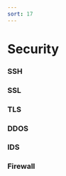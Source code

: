 ```yaml
---
sort: 17
---
```


# Security





### SSH



### SSL



### TLS





### DDOS





### IDS





### Firewall



